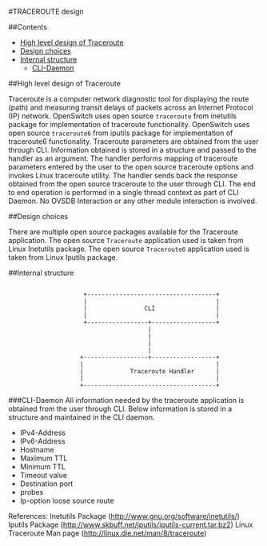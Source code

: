 #TRACEROUTE design

##Contents
   - [High level design of Traceroute](#high-level-design-of-traceroute)
   - [Design choices](#design-choices)
   - [Internal structure](#internal-structure)
       - [CLI-Daemon](#cli-daemon)

##High level design of Traceroute

Traceroute is a computer network diagnostic tool for displaying the route (path) and measuring transit delays of packets
across an Internet Protocol (IP) network.
OpenSwitch uses open source `traceroute` from inetutils package for implementation of traceroute functionality.
OpenSwitch uses open source `traceroute6` from iputils package for implementation of traceroute6 functionality.
Traceroute parameters are obtained from the user through CLI.
Information obtained is stored in a structure and passed to the handler as an argument.
The handler performs mapping of traceroute parameters entered by the user to the open source traceroute options and invokes Linux traceroute utility.
The handler sends back the response obtained from the open source traceroute to the user through CLI.
The end to end operation is performed in a single thread context as part of CLI Daemon.
No OVSDB Interaction or any other module interaction is involved.

##Design choices

There are multiple open source packages available for the Traceroute application.
The open source `Traceroute` application used is taken from Linux Inetutils package.
The open source `Traceroute6` application used is taken from Linux Iputils package.

##Internal structure

```

                     +------------------------------------+
                     |                                    |
                     |                CLI                 |
                     |                                    |
                     +-----------------+------------------+
                                       |
                                       |
                                       |
                                       |
                    +------------------+------------------+
                    |                                     |
                    |             Traceroute Handler      |
                    |                                     |
                    +-------------------------------------+

```

###CLI-Daemon
All information needed by the traceroute application is obtained from the user through CLI.
Below information is stored in a structure and maintained in the CLI daemon.

* IPv4-Address
* IPv6-Address
* Hostname
* Maximum TTL
* Minimum TTL
* Timeout value
* Destination port
* probes
* Ip-option loose source route



References:
Inetutils Package (http://www.gnu.org/software/inetutils/)
Iputils Package   (http://www.skbuff.net/iputils/iputils-current.tar.bz2)
Linux Traceroute Man page (http://linux.die.net/man/8/traceroute)
